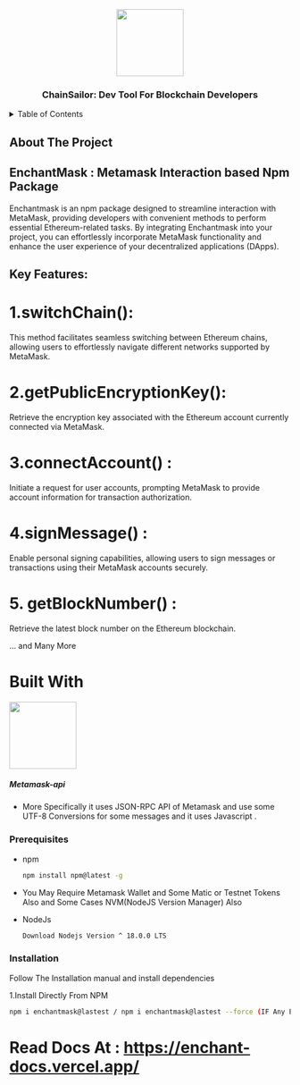 <div align="center">
 <img src="https://github.com/Adidem23/EnchantMask/assets/124609794/b18d8abd-ec4a-4b38-9936-24c01ede9a00" height="120px" width="120px" />
  <h3 align="center"> ChainSailor: Dev Tool For Blockchain Developers</h3>
</div>
<details>
  <summary>Table of Contents</summary>
  <ol>
    <li>
      <a href="#about-the-project">About The Project</a>
      <ul>
        <li><a href="#built-with">Built With</a></li>
      </ul>
    </li>
    <li>
      <a href="#getting-started">Getting Started</a>
      <ul>
        <li><a href="#prerequisites">Prerequisites</a></li>
        <li><a href="#installation">Installation</a></li>
      </ul>
    </li>
    <li><a href="#usage">Usage</a></li>
  </ol>
</details>

## About The Project

 ##  EnchantMask : Metamask Interaction based Npm Package
 
Enchantmask is an npm package designed to streamline interaction with MetaMask, providing developers with convenient methods to perform essential Ethereum-related tasks. By integrating Enchantmask into your project, you can effortlessly incorporate MetaMask functionality and enhance the user experience of your decentralized applications (DApps).

## Key Features:

# 1.switchChain(): 
This method facilitates seamless switching between Ethereum chains, allowing users to effortlessly navigate different networks supported by MetaMask.

# 2.getPublicEncryptionKey(): 
Retrieve the encryption key associated with the Ethereum account currently connected via MetaMask.

# 3.connectAccount() : 
Initiate a request for user accounts, prompting MetaMask to provide account information for transaction authorization.

# 4.signMessage() :
Enable personal signing capabilities, allowing users to sign messages or transactions using their MetaMask accounts securely.

# 5. getBlockNumber() : 
Retrieve the latest block number on the Ethereum blockchain.

... and Many More 

# Built With 
 <div>
  <img src="https://github.com/Adidem23/EnchantMask/assets/124609794/2a5e894a-a648-4169-87d5-b7f4b16e3255" height="120px" width="120px"  />
  <h5>Metamask-api</h3>
 </div>

- More Specifically it uses JSON-RPC API of Metamask and use some UTF-8 Conversions for some messages and it uses Javascript . 

### Prerequisites

* npm
  ```sh
  npm install npm@latest -g
  ```
* You May Require Metamask Wallet and Some Matic or Testnet Tokens Also and Some Cases NVM(NodeJS Version Manager) Also 
  
* NodeJs
  ```sh
  Download Nodejs Version ^ 18.0.0 LTS 
  ```

### Installation
Follow The Installation manual and install dependencies 

1.Install Directly From NPM 
   ```sh
npm i enchantmask@lastest / npm i enchantmask@lastest --force (IF Any Error Occurs)
   ```

# Read Docs At : https://enchant-docs.vercel.app/
